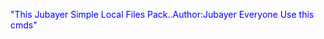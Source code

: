 <!DOCTYPE html>
<html lang="en">
<head>
    <meta charset="UTF-8">
    <meta name="viewport" content="width=device-width, initial-scale=1.0">
    <title>Colored Text</title>
    <style>
        .colored-text {
            color: #0000FF; 
        }
    </style>
</head>
<body>
    <p class="colored-text">"This Jubayer Simple Local Files Pack..Author:Jubayer Everyone Use this cmds"</p>
</body>
</html>
